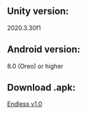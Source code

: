 ## Unity version: 
2020.3.30f1
## Android version:
8.0 (Oreo) or higher
## Download .apk:
[Endless v1.0](https://drive.google.com/file/d/1tnIV6dpwOVby7hWcZ-JI1_IGiku5ZFPM/view?usp=sharing)
